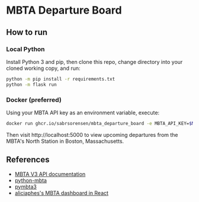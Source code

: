 # MBTA Departure Board

## How to run

### Local Python

Install Python 3 and pip, then clone this repo, change directory into your cloned working copy, and run:

```sh
python -m pip install -r requirements.txt
python -m flask run
```

### Docker (preferred)

Using your MBTA API key as an environment variable, execute:

```sh
docker run ghcr.io/sabrsorensen/mbta_departure_board -e MBTA_API_KEY=$MBTA_API_KEY -p 5000:5000
```

Then visit http://localhost:5000 to view upcoming departures from the MBTA's North Station in Boston, Massachusetts.

## References

- [MBTA V3 API documentation](https://www.mbta.com/developers/v3-api)
- [python-mbta](https://github.com/milas/python-mbta)
- [pymbta3](https://github.com/altonplace/pymbta3)
- [aliciaphes's MBTA dashboard in React](https://github.com/aliciaphes/MBTA)
